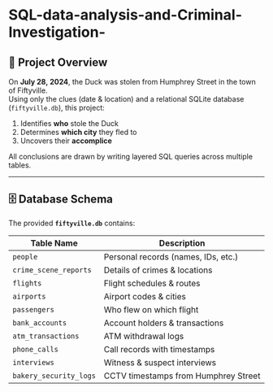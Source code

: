 # SQL-data-analysis-and-Criminal-Investigation-
## 🔎 Project Overview

On **July 28, 2024**, the Duck was stolen from Humphrey Street in the town of Fiftyville.  
Using only the clues (date & location) and a relational SQLite database (`fiftyville.db`), this project:

1. Identifies **who** stole the Duck  
2. Determines **which city** they fled to  
3. Uncovers their **accomplice**

All conclusions are drawn by writing layered SQL queries across multiple tables.

---

## 🗄 Database Schema

The provided **`fiftyville.db`** contains:

| Table Name                 | Description                              |
| -------------------------- | ---------------------------------------- |
| `people`                   | Personal records (names, IDs, etc.)      |
| `crime_scene_reports`      | Details of crimes & locations            |
| `flights`                  | Flight schedules & routes                |
| `airports`                 | Airport codes & cities                   |
| `passengers`               | Who flew on which flight                 |
| `bank_accounts`            | Account holders & transactions           |
| `atm_transactions`         | ATM withdrawal logs                      |
| `phone_calls`              | Call records with timestamps             |
| `interviews`               | Witness & suspect interviews             |
| `bakery_security_logs`     | CCTV timestamps from Humphrey Street 
